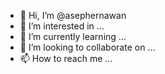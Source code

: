- 👋 Hi, I’m @asephernawan
- 👀 I’m interested in ...
- 🌱 I’m currently learning ...
- 💞️ I’m looking to collaborate on ...
- 📫 How to reach me ...

<!---
asephernawan/asephernawan is a ✨ special ✨ repository because its `README.md` (this file) appears on your GitHub profile.
You can click the Preview link to take a look at your changes.
--->

